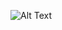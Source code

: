 ![Alt Text]([https://example.com/image.png](https://trymeyourself.com/images/TryMeYourSelf-logo-head.png))
